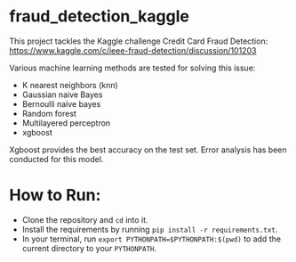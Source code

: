 # fraud_detection_kaggle
This project tackles the Kaggle challenge Credit Card Fraud Detection:
https://www.kaggle.com/c/ieee-fraud-detection/discussion/101203

Various machine learning methods are tested for solving this issue:
- K nearest neighbors (knn)
- Gaussian naive Bayes
- Bernoulli naive bayes
- Random forest
- Multilayered perceptron
- xgboost

Xgboost provides the best accuracy on the test set. Error analysis has been conducted for this model.


# How to Run:
- Clone the repository and `cd` into it.
- Install the requirements by running `pip install -r requirements.txt`.
- In your terminal, run `export PYTHONPATH=$PYTHONPATH:$(pwd)` to add the current directory to your `PYTHONPATH`.
